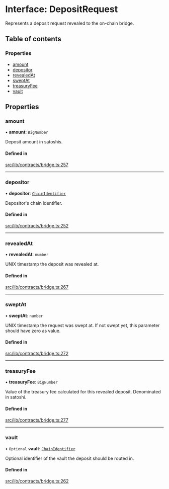 # Interface: DepositRequest

Represents a deposit request revealed to the on-chain bridge.

## Table of contents

### Properties

- [amount](DepositRequest.md#amount)
- [depositor](DepositRequest.md#depositor)
- [revealedAt](DepositRequest.md#revealedat)
- [sweptAt](DepositRequest.md#sweptat)
- [treasuryFee](DepositRequest.md#treasuryfee)
- [vault](DepositRequest.md#vault)

## Properties

### amount

• **amount**: `BigNumber`

Deposit amount in satoshis.

#### Defined in

[src/lib/contracts/bridge.ts:257](https://github.com/keep-network/tbtc-v2/blob/main/typescript/src/lib/contracts/bridge.ts#L257)

___

### depositor

• **depositor**: [`ChainIdentifier`](ChainIdentifier.md)

Depositor's chain identifier.

#### Defined in

[src/lib/contracts/bridge.ts:252](https://github.com/keep-network/tbtc-v2/blob/main/typescript/src/lib/contracts/bridge.ts#L252)

___

### revealedAt

• **revealedAt**: `number`

UNIX timestamp the deposit was revealed at.

#### Defined in

[src/lib/contracts/bridge.ts:267](https://github.com/keep-network/tbtc-v2/blob/main/typescript/src/lib/contracts/bridge.ts#L267)

___

### sweptAt

• **sweptAt**: `number`

UNIX timestamp the request was swept at. If not swept yet, this parameter
should have zero as value.

#### Defined in

[src/lib/contracts/bridge.ts:272](https://github.com/keep-network/tbtc-v2/blob/main/typescript/src/lib/contracts/bridge.ts#L272)

___

### treasuryFee

• **treasuryFee**: `BigNumber`

Value of the treasury fee calculated for this revealed deposit.
Denominated in satoshi.

#### Defined in

[src/lib/contracts/bridge.ts:277](https://github.com/keep-network/tbtc-v2/blob/main/typescript/src/lib/contracts/bridge.ts#L277)

___

### vault

• `Optional` **vault**: [`ChainIdentifier`](ChainIdentifier.md)

Optional identifier of the vault the deposit should be routed in.

#### Defined in

[src/lib/contracts/bridge.ts:262](https://github.com/keep-network/tbtc-v2/blob/main/typescript/src/lib/contracts/bridge.ts#L262)
